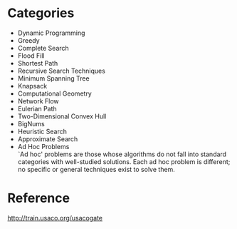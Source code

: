 # Categories
- Dynamic Programming
- Greedy
- Complete Search
- Flood Fill
- Shortest Path
- Recursive Search Techniques
- Minimum Spanning Tree
- Knapsack
- Computational Geometry
- Network Flow
- Eulerian Path
- Two-Dimensional Convex Hull
- BigNums
- Heuristic Search
- Approximate Search
- Ad Hoc Problems <br>
`Ad hoc' problems are those whose algorithms do not fall into standard categories with well-studied solutions. Each ad hoc problem is different; no specific or general techniques exist to solve them.


# Reference
http://train.usaco.org/usacogate
